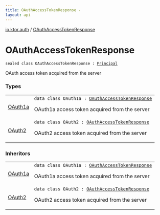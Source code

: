 ```yaml
---
title: OAuthAccessTokenResponse - 
layout: api
---
```


<div class='api-docs-breadcrumbs'><a href="../index.html">io.ktor.auth</a> / <a href="./index.html">OAuthAccessTokenResponse</a></div>

# OAuthAccessTokenResponse

<div class="signature"><code><span class="keyword">sealed</span> <span class="keyword">class </span><span class="identifier">OAuthAccessTokenResponse</span>&nbsp;<span class="symbol">:</span>&nbsp;<a href="../-principal.html"><span class="identifier">Principal</span></a></code></div>

OAuth access token acquired from the server

### Types

<table class="api-docs-table">
<tbody>
<tr>
<td markdown="1">

<a href="-o-auth1a/index.html">OAuth1a</a>


</td>
<td markdown="1">
<div class="signature"><code><span class="keyword">data</span> <span class="keyword">class </span><span class="identifier">OAuth1a</span>&nbsp;<span class="symbol">:</span>&nbsp;<a href="./index.md"><span class="identifier">OAuthAccessTokenResponse</span></a></code></div>

OAuth1a access token acquired from the server


</td>
</tr>
<tr>
<td markdown="1">

<a href="-o-auth2/index.html">OAuth2</a>


</td>
<td markdown="1">
<div class="signature"><code><span class="keyword">data</span> <span class="keyword">class </span><span class="identifier">OAuth2</span>&nbsp;<span class="symbol">:</span>&nbsp;<a href="./index.md"><span class="identifier">OAuthAccessTokenResponse</span></a></code></div>

OAuth2 access token acquired from the server


</td>
</tr>
</tbody>
</table>

### Inheritors

<table class="api-docs-table">
<tbody>
<tr>
<td markdown="1">

<a href="-o-auth1a/index.html">OAuth1a</a>


</td>
<td markdown="1">
<div class="signature"><code><span class="keyword">data</span> <span class="keyword">class </span><span class="identifier">OAuth1a</span>&nbsp;<span class="symbol">:</span>&nbsp;<a href="./index.md"><span class="identifier">OAuthAccessTokenResponse</span></a></code></div>

OAuth1a access token acquired from the server


</td>
</tr>
<tr>
<td markdown="1">

<a href="-o-auth2/index.html">OAuth2</a>


</td>
<td markdown="1">
<div class="signature"><code><span class="keyword">data</span> <span class="keyword">class </span><span class="identifier">OAuth2</span>&nbsp;<span class="symbol">:</span>&nbsp;<a href="./index.md"><span class="identifier">OAuthAccessTokenResponse</span></a></code></div>

OAuth2 access token acquired from the server


</td>
</tr>
</tbody>
</table>

